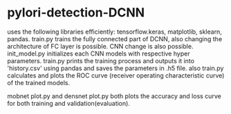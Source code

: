 # pylori-detection-DCNN

uses the following libraries efficiently: tensorflow.keras, matplotlib, sklearn, pandas.
train.py trains the fully connected part of DCNN, also changing the architecture of FC layer is possible.
CNN change is also possible.
init_model.py initializes each CNN models with respective hyper parameters.
train.py prints the training process and outputs it into 'history.csv' using pandas and saves the parameters in .h5 file.
also train.py calculates and plots the ROC curve (receiver operating characteristic curve) of the trained models.

mobnet plot.py and densnet plot.py both plots the accuracy and loss curve for both training and validation(evaluation).
